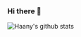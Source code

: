 ### Hi there 👋

![Haany's github stats](https://github-readme-stats.vercel.app/api?username=tocom242242&show_icons=true&hide=[%22issues%22])

<!--
**tocom242242/tocom242242** is a ✨ _special_ ✨ repository because its `README.md` (this file) appears on your GitHub profile.

Here are some ideas to get you started:

- 🔭 I’m currently working on ...
- 🌱 I’m currently learning ...
- 👯 I’m looking to collaborate on ...
- 🤔 I’m looking for help with ...
- 💬 Ask me about ...
- 📫 How to reach me: ...
- 😄 Pronouns: ...
- ⚡ Fun fact: ...
-->
